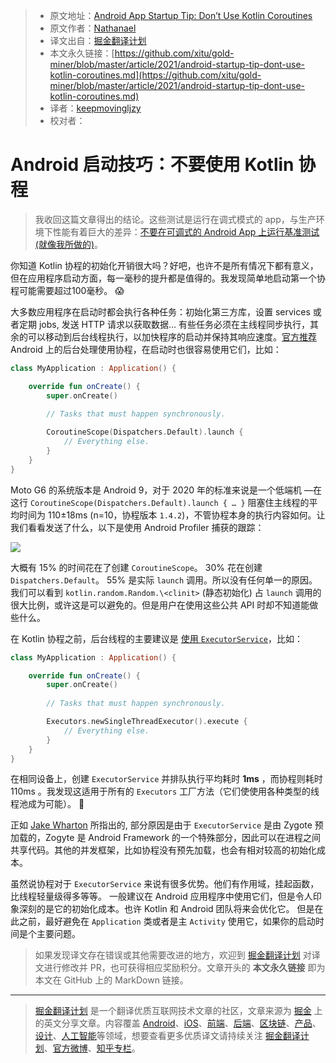 > - 原文地址：[Android App Startup Tip: Don’t Use Kotlin Coroutines](https://medium.com/specto/android-startup-tip-dont-use-kotlin-coroutines-a7b3f7176fe5)
> - 原文作者：[Nathanael](https://medium.com/@nathanaelsilverman)
> - 译文出自：[掘金翻译计划](https://github.com/xitu/gold-miner)
> - 本文永久链接：[https://github.com/xitu/gold-miner/blob/master/article/2021/android-startup-tip-dont-use-kotlin-coroutines.md](https://github.com/xitu/gold-miner/blob/master/article/2021/android-startup-tip-dont-use-kotlin-coroutines.md)
> - 译者：[keepmovingljzy](https://github.com/keepmovingljzy)
> - 校对者：

# Android 启动技巧：不要使用 Kotlin 协程

> 我收回这篇文章得出的结论。这些测试是运行在调式模式的 app，与生产环境下性能有着巨大的差异：[不要在可调式的 Android App 上运行基准测试 (就像我所做的)](https://medium.com/specto/dont-run-benchmarks-on-a-debuggable-android-app-like-i-did-34d95331cabb)。

你知道 Kotlin 协程的初始化开销很大吗？好吧，也许不是所有情况下都有意义，但在应用程序启动方面，每一毫秒的提升都是值得的。我发现简单地启动第一个协程可能需要超过100毫秒。 😱

大多数应用程序在启动时都会执行各种任务：初始化第三方库，设置 services 或者定期 jobs, 发送 HTTP 请求以获取数据… 有些任务必须在主线程同步执行，其余的可以移动到后台线程执行，以加快程序的启动并保持其响应速度。[官方推荐](https://developer.android.com/guide/background#recommended-solutions) Android 上的后台处理使用协程，在启动时也很容易使用它们，比如：

```Kotlin
class MyApplication : Application() {

    override fun onCreate() {
        super.onCreate()
        
        // Tasks that must happen synchronously.

        CoroutineScope(Dispatchers.Default).launch {
            // Everything else.
        }
    }
}
```

Moto G6 的系统版本是 Android 9，对于 2020 年的标准来说是一个低端机 —在这行 `CoroutineScope(Dispatchers.Default).launch { … }` 阻塞住主线程的平均时间为 110±18ms  (n=10，协程版本 `1.4.2`)，不管协程本身的执行内容如何。让我们看看发送了什么，以下是使用 Android Profiler 捕获的跟踪：

![](https://cdn-images-1.medium.com/max/5704/1*FfmgrEmOMqF6Hj1enUdvig.png)

大概有 15% 的时间花在了创建 `CoroutineScope`。 30% 花在创建 `Dispatchers.Default`。 55% 是实际 `launch` 调用。所以没有任何单一的原因。我们可以看到 `kotlin.random.Random.\<clinit>` (静态初始化) 占 `launch` 调用的很大比例，或许这是可以避免的。但是用户在使用这些公共 API 时却不知道能做些什么。

在 Kotlin 协程之前，后台线程的主要建议是 [使用 `ExecutorService`](https://developer.android.com/guide/background/threading#creating-multiple-threads)，比如：

```Kotlin
class MyApplication : Application() {

    override fun onCreate() {
        super.onCreate()
        
        // Tasks that must happen synchronously.

        Executors.newSingleThreadExecutor().execute {
            // Everything else.
        }
    }
}
```

在相同设备上，创建 `ExecutorService` 并排队执行平均耗时 **1ms** ，而协程则耗时 110ms 。我发现这适用于所有的 `Executors` 工厂方法（它们使使用各种类型的线程池成为可能）。 🚀

正如 [Jake Wharton](https://twitter.com/JakeWharton/status/1347260917097107456) 所指出的, 部分原因是由于 `ExecutorService` 是由 Zygote 预加载的，Zogyte 是 Android Framework 的一个特殊部分，因此可以在进程之间共享代码。其他的并发框架，比如协程没有预先加载，也会有相对较高的初始化成本。

虽然说协程对于 `ExecutorService` 来说有很多优势。他们有作用域，挂起函数，比线程轻量级得多等等。 一般建议在  Android 应用程序中使用它们，但是令人印象深刻的是它的初始化成本。也许 Kotlin 和 Android 团队将来会优化它。 但是在此之前，最好避免在 `Application` 类或者是主 `Activity` 使用它，如果你的启动时间是个主要问题。

> 如果发现译文存在错误或其他需要改进的地方，欢迎到 [掘金翻译计划](https://github.com/xitu/gold-miner) 对译文进行修改并 PR，也可获得相应奖励积分。文章开头的 **本文永久链接** 即为本文在 GitHub 上的 MarkDown 链接。

------

> [掘金翻译计划](https://github.com/xitu/gold-miner) 是一个翻译优质互联网技术文章的社区，文章来源为 [掘金](https://juejin.im) 上的英文分享文章。内容覆盖 [Android](https://github.com/xitu/gold-miner#android)、[iOS](https://github.com/xitu/gold-miner#ios)、[前端](https://github.com/xitu/gold-miner#前端)、[后端](https://github.com/xitu/gold-miner#后端)、[区块链](https://github.com/xitu/gold-miner#区块链)、[产品](https://github.com/xitu/gold-miner#产品)、[设计](https://github.com/xitu/gold-miner#设计)、[人工智能](https://github.com/xitu/gold-miner#人工智能)等领域，想要查看更多优质译文请持续关注 [掘金翻译计划](https://github.com/xitu/gold-miner)、[官方微博](http://weibo.com/juejinfanyi)、[知乎专栏](https://zhuanlan.zhihu.com/juejinfanyi)。
